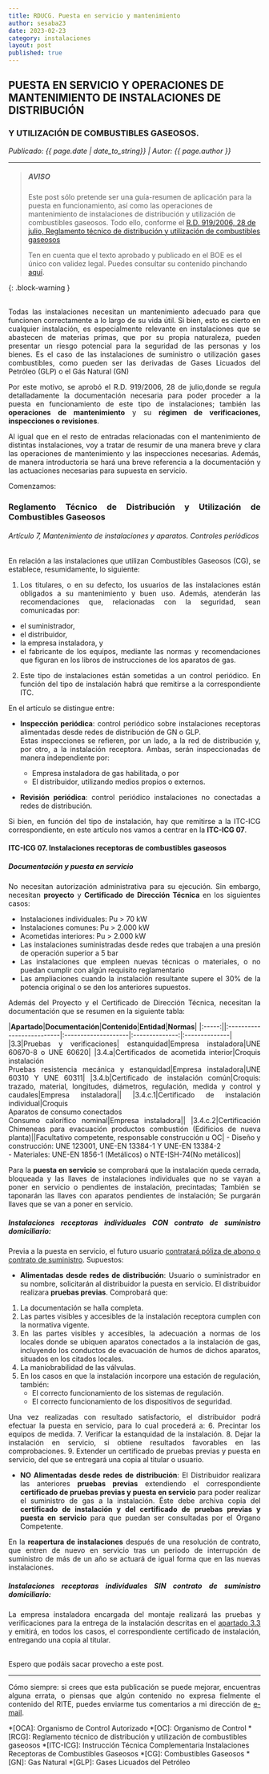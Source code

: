 ```yaml
---
title: RDUCG. Puesta en servicio y mantenimiento
author: sesaba23
date: 2023-02-23
category: instalaciones
layout: post
published: true
---
```


## PUESTA EN SERVICIO Y OPERACIONES DE MANTENIMIENTO DE INSTALACIONES DE DISTRIBUCIÓN
### Y UTILIZACIÓN DE COMBUSTIBLES GASEOSOS. 

*Publicado: {{ page.date | date_to_string}} \| Autor: {{ page.author }}*

---
> ##### AVISO
>
> Este post sólo pretende ser una guía-resumen de aplicación para la puesta en
> funcionamiento, así como las operaciones de mantenimiento de instalaciones
> de distribución y utilización de combustibles gaseosos. 
> Todo ello, conforme el [R.D. 919/2006, 28 de julio, Reglamento técnico de distribución y utilización de combustibles gaseosos][1]  
>
> Ten en cuenta que el texto aprobado y publicado en el BOE es el único con validez legal. 
> Puedes consultar su contenido pinchando [aquí][1].    
>  
{: .block-warning }

           
<div markdown=1 style="text-align: justify">
<br>
Todas las instalaciones necesitan un mantenimiento adecuado para que funcionen
correctamente a lo largo de su vida útil. Si bien, esto es cierto en cualquier instalación,
es especialmente relevante en instalaciones que se abastecen de materias primas, que por su
propia naturaleza, pueden presentar un riesgo potencial para la seguridad de las personas y los bienes.
Es el caso de las instalaciones de suministro o utilización gases combustibles, como pueden ser
las derivadas de Gases Licuados del Petróleo (GLP) o el Gás Natural (GN)

Por este motivo, se aprobó el R.D. 919/2006, 28 de julio,donde se regula detalladamente la
documentación necesaria para poder proceder a la puesta en funcionamiento de este
tipo de instalaciones; también las **operaciones de mantenimiento** y su 
**régimen de verificaciones, inspecciones o revisiones**.  

Al igual que en el resto de entradas relacionadas con el mantenimiento de distintas
instalaciones, voy a tratar de resumir de una manera breve y clara
las operaciones de mantenimiento y las inspecciones necesarias. Además, de manera introductoria
se hará una breve referencia a la documentación y las actuaciones necesarias para supuesta en servicio.

Comenzamos:

### Reglamento Técnico de Distribución y Utilización de Combustibles Gaseosos

###### Artículo 7, Mantenimiento de instalaciones y aparatos. Controles periódicos
En relación a las instalaciones que utilizan Combustibles Gaseosos (CG), 
se establece, resumidamente, lo siguiente:
1. Los titulares, o en su defecto, los usuarios de las instalaciones están obligados 
a su mantenimiento y buen uso.
Además, atenderán las recomendaciones que, relacionadas con la seguridad, sean comunicadas por:
- el suministrador,
- el distribuidor,
- la empresa instaladora, y
- el fabricante de los equipos, mediante las normas y recomendaciones que figuran 
en los libros de instrucciones de los aparatos de gas.
2. Este tipo de instalaciones están sometidas a un control periódico. 
En función del tipo de instalación habrá que remitirse a la correspondiente ITC.

En el artículo se distingue entre:
- **Inspección periódica**: control periódico sobre instalaciones receptoras alimentadas 
desde redes de distribución de GN o GLP.  
Estas inspecciones se refieren, por un lado, a la red de distribución y, por otro,
a la instalación receptora. Ambas, serán inspeccionadas de manera independiente por:  
    - Empresa instaladora de gas habilitada, o por
    - El distribuidor, utilizando medios propios o externos.  

- **Revisión periódica**: control periódico instalaciones no conectadas a redes de distribución.

Si bien, en función del tipo de instalación, hay que remitirse a la ITC-ICG correspondiente, 
en este artículo nos vamos a centrar en la **ITC-ICG 07**.

#### ITC-ICG 07. Instalaciones receptoras de combustibles gaseosos

##### Documentación y puesta en servicio
No necesitan autorización administrativa para su ejecución. 
Sin embargo, necesitan **proyecto** y **Certificado de Dirección Técnica** en los siguientes casos:
- Instalaciones individuales: Pu > 70 kW
- Instalaciones comunes: Pu > 2.000 kW
- Acometidas interiores: Pu > 2.000 kW
- Las instalaciones suministradas desde redes que trabajen a una presión de operación superior a 5 bar
- Las instalaciones que empleen nuevas técnicas o materiales, o no puedan cumplir con algún requisito reglamentario
- Las ampliaciones cuando la instalación resultante supere el 30% de la potencia original o se den los anteriores supuestos.

Además del Proyecto y el Certificado de Dirección Técnica, necesitan la documentación que se
resumen en la siguiente tabla:

<a id="apartado3-3"></a>

|**Apartado**|**Documentación**|**Contenido**|**Entidad**|**Normas**|
|:-----:||:--------------------------|:--------------------|:--------------:|:--------------|
|3.3|Pruebas y verificaciones| estanquidad|Empresa instaladora|UNE 60670-8 o UNE 60620|
|3.4.a|Certificados de acometida interior|Croquis instalación<br>Pruebas resistencia mecánica y estanquidad|Empresa instaladora|UNE 60310 Y UNE 60311|
|3.4.b|Certificado de instalación común|Croquis: trazado, material, longitudes, diámetros, regulación, medida y control y caudales|Empresa instaladora||
|3.4.c.1|Certificado de instalación individual|Croquis <br> Aparatos de consumo conectados <br> Consumo calorífico nominal|Empresa instaladora||
|3.4.c.2|Certificación Chimeneas para evacuación productos combustión (Edificios de nueva planta)||Facultativo competente, responsable construcción u OC| - Diseño y construcción: UNE 123001, UNE-EN 13384-1 Y UNE-EN 13384-2 <br> - Materiales: UNE-EN 1856-1 (Metálicos) o NTE-ISH-74(No metálicos)|

Para la **puesta en servicio** se comprobará que la instalación queda cerrada, 
bloqueada y las llaves de instalaciones individuales que no se vayan a poner en servicio
 o pendientes de instalación, precintadas; También se taponarán las llaves con 
 aparatos pendientes de instalación; Se purgarán llaves que se van a poner en servicio.

##### Instalaciones receptoras individuales CON contrato de suministro domiciliario:
Previa a la puesta en servicio, el futuro usuario <ins>contratará póliza de abono o contrato de suministro</ins>.
Supuestos:
-  **Alimentadas desde redes de distribución**: Usuario o suministrador en su nombre,
 solicitarán al distribuidor la puesta en servicio.
El distribuidor realizara **pruebas previas**. Comprobará que:
1. La documentación se halla completa.
2. Las partes visibles y accesibles de la instalación receptora cumplen con la normativa vigente.
3. En las partes visibles y accesibles, la adecuación a normas de los locales 
donde se ubiquen aparatos conectados a la instalación de gas, incluyendo los conductos 
de evacuación de humos de dichos aparatos, situados en los citados locales.
4. La maniobrabilidad de las válvulas.
5. En los casos en que la instalación incorpore una estación de regulación, también:
    - El correcto funcionamiento de los sistemas de regulación.
    - El correcto funcionamiento de los dispositivos de seguridad.  

Una vez realizadas con resultado satisfactorio, el distribuidor podrá efectuar la 
puesta en servicio, para lo cual procederá a:
6. Precintar los equipos de medida.
7. Verificar la estanquidad de la instalación.
8. Dejar la instalación en servicio, si obtiene resultados favorables en las comprobaciones.
9. Extender un certificado de pruebas previas y puesta en servicio, del que se entregará una copia al titular o usuario.

-  **NO Alimentadas desde redes de distribución**:
El Distribuidor realizara las anteriores **pruebas previas** extendiendo el correspondiente 
**certificado de pruebas previas y puesta en servicio** para poder realizar el 
suministro de gas a la instalación. 
Éste debe archiva copia del **certificado de instalación y del certificado de pruebas previas y puesta en servicio** 
para que puedan ser consultadas por el Órgano Competente.

En la **reapertura de instalaciones** después de una resolución de contrato, 
que entren de nuevo en servicio tras un periodo de interrupción de suministro de 
más de un año se actuará de igual forma que en las nuevas instalaciones.


##### Instalaciones receptoras individuales SIN contrato de suministro domiciliario:
La empresa instaladora encargada del montaje realizará las pruebas y verificaciones 
para la entrega de la instalación descritas en el [apartado 3.3](#apartado3-3) y emitirá, 
en todos los casos, el correspondiente certificado de instalación, entregando una copia al titular.

<br>
Espero que podáis sacar provecho a este post.

---
Cómo siempre: si crees que esta publicación se puede mejorar, encuentras alguna errata,
o piensas que algún contenido no expresa fielmente el contenido del RITE,
puedes enviarme tus comentarios a mi dirección de [e-mail][6].
</div>

*[OCA]: Organismo de Control Autorizado
*[OC]: Organismo de Control
*[RCG]:  Reglamento técnico de distribución y utilización de combustibles gaseosos
*[ITC-ICG]: Instrucción Técnica Complementaria Instalaciones Receptoras de Combustibles Gaseosos
*[CG]:  Combustibles Gaseosos
*[GN]:  Gas Natural
*[GLP]: Gases Licuados del Petróleo


[^1]: Footnote

[1]:https://www.boe.es/eli/es/rd/2006/07/28/919/con 
[6]:mailto:sesaba23@gmail.com



